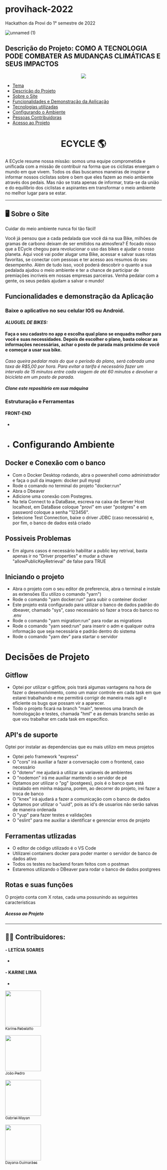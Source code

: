# provihack-2022
Hackathon da Provi do 1° semestre de 2022

![unnamed (1)](https://user-images.githubusercontent.com/80927197/166059633-974ec4c6-e85c-4bb4-8dbe-1ce2bbc450c0.jpg)


## Descrição do Projeto: COMO A TECNOLOGIA PODE COMBATER AS MUDANÇAS CLIMÁTICAS E SEUS IMPACTOS

<p align="center">
<img src="http://img.shields.io/static/v1?label=STATUS&message=EM%20DESENVOLVIMENTO&color=GREEN&style=for-the-badge"/>
</p>


* [Tema](#Tema)
* [Descrição do Projeto](#Descrição-do-Projeto)
* [Sobre o Site](#Sobre-o-site)
* [Funcionalidades e Demonstração da Aplicação](#funcionalidades-e-demonstração-da-aplicação)
* [Tecnologias utilizadas](#Estruturação-e-Ferramentas)
* [Configurando o Ambiente](#Configurando-Ambiente)
* [Pessoas Contribuidoras](#Contribuidores)
* [Acesso ao Projeto](#acesso-ao-projeto)





<h1 align="center"> ECYCLE 🌎</h1> 

A ECycle resume nossa missão: somos uma equipe comprometida e unificada com a missão de contribuir na forma que os ciclistas enxergam o mundo em que vivem. Todos os dias buscamos maneiras de inspirar e informar nossos ciclistas sobre o bem que eles fazem ao meio ambiente através dos pedais. Mas não se trata apenas de informar, trata-se da união e do equilíbrio dos ciclistas e aspirantes em transformar o meio ambiente no melhor lugar para se estar.




--------------------------------------------------------------------------------------------------------------------------------------------------------------

## 🖥️ Sobre o Site 
 Cuidar do meio ambiente nunca foi tão fácil!

Você já pensou que a cada pedalada que você dá na sua Bike, milhões de gramas de carbono deixam de ser emitidos na atmosfera?
É focado nisso que a  ECycle chegou para revolucionar o uso das bikes e ajudar o nosso planeta. 
Aqui você vai poder alugar uma Bike, acessar e salvar suas rotas favoritas, se conectar com pessoas e ter acesso aos resumos do seu desempenho. Além de tudo isso, você poderá descobrir o quanto a sua pedalada ajudou o meio ambiente e ter a chance de participar de premiações incríveis em nossas empresas parceiras.
Venha pedalar com a gente, os seus pedais ajudam a salvar o mundo!



## Funcionalidades e demonstração da Aplicação

### Baixe o aplicativo no seu celular IOS ou Android.
####  *ALUGUEL DE BIKES:*
#### Faça o seu cadastro no app e escolha qual plano se enquadra melhor para você e suas necessidades. Depois de escolher o plano, basta colocar as informações necessárias, achar o posto de parada mais próximo de você e começar a usar sua bike. 


*Caso queira pedalar mais do que o período do plano, será cobrada uma taxa de R$5,00 por hora. Para evitar a tarifa é necessário fazer um intervalo de 15 minutos entre cada viagem de até 60 minutos e devolver a bicicleta em um posto de parada.*


##### Clone este repositório em sua máquina

<!-- $  -->

### Estruturação e Ferramentas

#### FRONT-END
-

- # Configurando Ambiente
## Docker e Conexão com o banco
- Com o Docker Desktop rodando, abra o powershell como administrador e faça o pull da imagem: docker pull mysql
- Rode o comando no terminal do projeto "docker:run"
- Abra o Dbeaver
- Adicione uma conexão com Postegres.
- Na tela Connect to a DataBase, escreva na caixa de Server Host localhost, em DataBase coloque "provi" em user "postgres" e em password coloque a senha "123456".
- Selecione Test Connection, baixe o driver JDBC (caso necessário) e, por fim, o banco de dados está criado
## Possiveis Problemas
- Em alguns casos é necessário habilitar a public key retrival, basta apenas ir no "Driver properties" e mudar a chave "allowPublicKeyRetrieval" de false para TRUE
## Iniciando o projeto
- Abra o projeto com o seu editor de preferencia, abra o terminal e instale as extensões (Eu utilizo o comando "yarn")
- Rode o comando "yarn docker:run" para subir o conteiner docker
- Este projeto está configurado para utilizar o banco de dados padrão do dbeaver, chamado "sys", caso necessário só fazer a troca do banco no .env
- Rode o comando "yarn migration:run" para rodar as migrations
- Rode o comando "yarn seed:run" para inserir o adm e qualquer outra informação que seja necessária e padrão dentro do sistema
- Rode o comando "yarn dev" para startar o servidor
# Decisões de Projeto
## Gitflow
- Optei por utilizar o gitflow, pois trará algumas vantagens na hora de fazer o desenvolvimento, como um maior controle em cada task em que estarei trabalhando e me permitirá corrigir de maneira mais agil e eficiente os bugs que possam vir a aparecer.
- Todo o projeto ficará na branch "main", teremos uma branch de homologação e testes, chamada "hml" e as demais branchs serão as que vou trabalhar em cada task em especifico.
## API's de suporte

Optei por instalar as dependencias que eu mais utilizo em meus projetos

- Optei pelo framework "express"
- O "cors" irá auxiliar a fazer a conversação com o frontend, caso necessário
- O "dotenv" me ajudará a utilizar as variaveis de ambientes
- O "nodemon" irá me auxiliar mantendo o servidor de pé
- Optamos por utilizar o "pg" (postgees), pois é o banco que está instalado em minha máquina, porém, ao decorrer do projeto, irei fazer a troca de banco
- O "knex" irá ajudará a fazer a comunicação com o banco de dados
- Optamos por utilizar o "uuid", pois as id's de usuarios não serão salvas de maneira ordenada
- O "yup" para fazer testes e validações
- O "eslint" para me auxiliar a identificar e gerenciar erros de projeto
## Ferramentas utlizadas
- O editor de código utilizado é o VS Code
- Utilizarei containers docker para poder manter o servidor de banco de dados ativo
- Todos os testes no backend foram feitos com o postman
- Estaremos utilizando o DBeaver para rodar o banco de dados postgrees
## Rotas e suas funções
O projeto conta com X rotas, cada uma possunindo as seguintes caracteristicas


##### Acesso ao Projeto
-----


##  🧑‍🤝‍ Contribuidores: 


#### - LETÍCIA SOARES
-

#### - KARINE LIMA
-
[<img src="https://avatars.githubusercontent.com/u/80927197?v=4" width=115><br><sub>Karine Rebelatto</sub>](https://github.com/karebelatto)

[<img src="https://avatars.githubusercontent.com/u/46169735?v=4" width=115><br><sub>João Pedro</sub>](https://github.com/JoaoOliveira0117)

[<img src="https://avatars.githubusercontent.com/u/80355504?v=4" width=115><br><sub>Gabriel Mayan</sub>](https://github.com/Gabriel-Mayan) 

[<img src="https://avatars.githubusercontent.com/u/62255306?v=4" width=115><br><sub>Dayana Guimarães</sub>](https://github.com/ChloeDanvers) 

